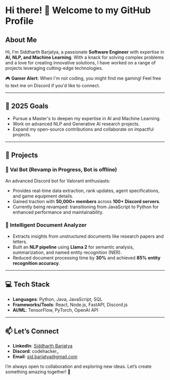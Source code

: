 # Hi there! 👋 Welcome to my GitHub Profile

## About Me
Hi, I'm Siddharth Barjatya, a passionate **Software Engineer** with expertise in **AI, NLP, and Machine Learning**. With a knack for solving complex problems and a love for creating innovative solutions, I have worked on a range of projects leveraging cutting-edge technologies.

🎮 **Gamer Alert**: When I'm not coding, you might find me gaming! Feel free to text me on Discord if you'd like to connect.

---

## 🎯 2025 Goals
- Pursue a Master's to deepen my expertise in AI and Machine Learning.
- Work on advanced NLP and Generative AI research projects.
- Expand my open-source contributions and collaborate on impactful projects.

---

## 🚀 Projects
### 🌟 **Val Bot** (Revamp in Progress, Bot is offline)
An advanced Discord bot for Valorant enthusiasts:
- Provides real-time data extraction, rank updates, agent specifications, and game equipment details.
- Gained traction with **50,000+ members** across **100+ Discord servers**.
- Currently being revamped: transitioning from JavaScript to Python for enhanced performance and maintainability.

### 🤖 **Intelligent Document Analyzer**
- Extracts insights from unstructured documents like research papers and letters.
- Built an **NLP pipeline** using **Llama 2** for semantic analysis, summarization, and named entity recognition (NER).
- Reduced document processing time by **30%** and achieved **85% entity recognition accuracy**.

---

## 💻 Tech Stack
- **Languages**: Python, Java, JavaScript, SQL
- **Frameworks/Tools**: React, Node.js, FastAPI, Discord.js
- **AI/ML**: TensorFlow, PyTorch, OpenAI API

---

## 📫 Let’s Connect
- **LinkedIn**: [Siddharth Barjatya](https://www.linkedin.com/in/sidbarjatya/)
- **Discord**: codehacker_
- **Email**: [sid.barjatya@gmail.com](mailto:sid.barjatya@gmail.com)

I’m always open to collaboration and exploring new ideas. Let’s create something amazing together! 🚀
